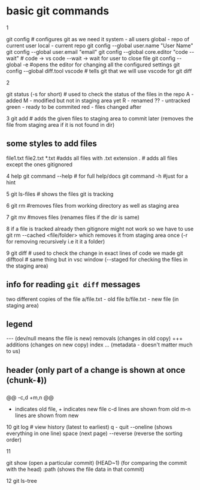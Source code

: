 # basic git commands

1

git config # configures git as we need it
system - all users
global - repo of current user
local - current repo
git config --global user.name "User Name"
git config --global user.email "email"
git config --global core.editor "code --wait" # code -> vs code --wait -> wait for user to close file
git config --global -e #opens the editor for changing all the configured settings
git config --global diff.tool vscode # tells git that we will use vscode for git diff

2

git status (-s for short) # used to check the status of the files in the repo
A - added
M - modified but not in staging area yet
R - renamed
?? - untracked
green - ready to be commited
red - files changed after

3
git add # adds the given files to staging area to commit later (removes the file from staging area if it is not found in dir)

## some styles to add files

file1.txt file2.txt
\*.txt #adds all files with .txt extension
. # adds all files except the ones gitignored

4
help
git command --help # for full help/docs
git command -h #just for a hint

5
git ls-files # shows the files git is tracking

6
git rm #removes files from working directory as well as staging area

7
git mv #moves files (renames files if the dir is same)

8
if a file is tracked already then gitignore might not work so we have to use
git rm --cached <file/folder> which removes it from staging area once
(-r for removing recursively i.e it it a folder)

9
git diff # used to check the change in exact lines of code we made
git difftool # same thing but in vsc window
(--staged for checking the files in the staging area)

## info for reading `git diff` messages

two different copies of the file
a/file.txt - old file
b/file.txt - new file (in staging area)

## legend

--- (dev/null means the file is new) removals (changes in old copy)
+++ additions (changes on new copy)
index ... (metadata - doesn't matter much to us)

## header (only part of a change is shown at once (chunk-⬇️))

@@ -c,d +m,n @@  

- indicates old file, + indicates new file
c-d lines are shown from old
m-n lines are shown from new

10
git log # view history (latest to earliest)
 q - quit
 --oneline (shows everything in one line)
 space (next page)
 --reverse (reverse the sorting order)

 11

 git show (open a particular commit)
 (HEAD~1) (for comparing the commit with the head)
 :path (shows the file data in that commit)

 12
 git ls-tree
